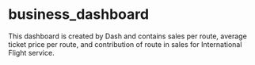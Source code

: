 # business_dashboard
This dashboard is created by Dash and contains sales per route, average ticket price per route,
and contribution of route in sales for International Flight service.
